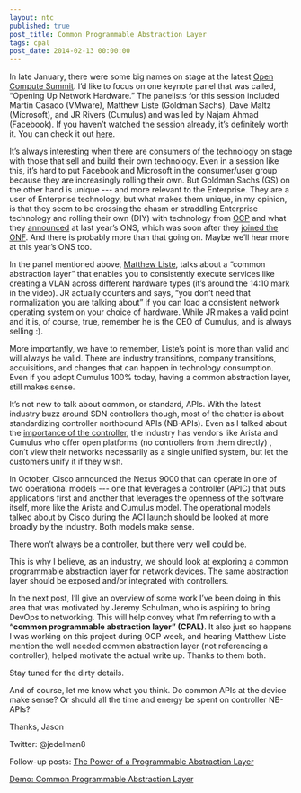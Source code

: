 ```yaml
---
layout: ntc
published: true
post_title: Common Programmable Abstraction Layer
tags: cpal
post_date: 2014-02-13 00:00:00 
---
```


In late January, there were some big names on stage at the latest [Open Compute Summit](http://www.opencompute.org/blog/ocp-summit-v-the-future-is-open/).  I’d like to focus on one keynote panel that was called, “Opening Up Network Hardware.”  The panelists for this session included Martin Casado (VMware), Matthew Liste (Goldman Sachs), Dave Maltz (Microsoft), and JR Rivers (Cumulus) and was led by Najam Ahmad (Facebook).  If you haven’t watched the session already, it’s definitely worth it.  You can check it out [here](http://www.youtube.com/watch?v=fzA4VIUnAIw).

<!--more-->

It’s always interesting when there are consumers of the technology on stage with those that sell and build their own technology.  Even in a session like this, it’s hard to put Facebook and Microsoft in the consumer/user group because they are increasingly rolling their own.  But Goldman Sachs (GS) on the other hand is unique --- and more relevant to the Enterprise.  They are a user of Enterprise technology, but what makes them unique, in my opinion, is that they seem to be crossing the chasm or straddling Enterprise technology and rolling their own (DIY) with technology from [OCP](http://www.enterprisetech.com/2014/01/29/goldman-sachs-fidelity-bank-open-compute/) and what they [announced](/home/goldman-sachs-is-deploying-sdn-are-you) at last year’s ONS, which was soon after they [joined the ONF](http://www.sdncentral.com/news/sdn-heats-up-goldman-sachs-joins-the-open-networking-foundation-board/2012/11/).  And there is probably more than that going on.  Maybe we’ll hear more at this year’s ONS too.

In the panel mentioned above, [Matthew Liste](http://www.linkedin.com/pub/matthew-liste/0/209/832), talks about a “common abstraction layer” that enables you to consistently execute services like creating a VLAN across different hardware types (it’s around the 14:10 mark in the video).  JR actually counters and says, “you don’t need that normalization you are talking about” if you can load a consistent network operating system on your choice of hardware.  While JR makes a valid point and it is, of course, true, remember he is the CEO of Cumulus, and is always selling :). 

More importantly, we have to remember, Liste’s point is more than valid and will always be valid.  There are industry transitions, company transitions, acquisitions, and changes that can happen in technology consumption.  Even if you adopt Cumulus 100% today, having a common abstraction layer, still makes sense.

It’s not new to talk about common, or standard, APIs.  With the latest industry buzz around SDN controllers though, most of the chatter is about standardizing controller northbound APIs (NB-APIs).  Even as I talked about the [importance of the controller](/home/the-importance-of-the-network-controller), the industry has vendors like Arista and Cumulus who offer open platforms (no controllers from them directly) , don’t view their networks necessarily as a single unified system, but let the customers unify it if they wish. 

In October, Cisco announced the Nexus 9000 that can operate in one of two operational models --- one that leverages a controller (APIC) that puts applications first and another that leverages the openness of the software itself, more like the Arista and Cumulus model.  The operational models talked about by Cisco during the ACI launch should be looked at more broadly by the industry.  Both models make sense.

There won’t always be a controller, but there very well could be.

This is why I believe, as an industry, we should look at exploring a common programmable abstraction layer for network devices.  The same abstraction layer should be exposed and/or integrated with controllers.

In the next post, I’ll give an overview of some work I’ve been doing in this area that was motivated by Jeremy Schulman, who is aspiring to bring DevOps to networking.  This will help convey what I’m referring to with a **“common programmable abstraction layer” (CPAL)**.  It also just so happens I was working on this project during OCP week, and hearing Matthew Liste mention the well needed common abstraction layer (not referencing a controller), helped motivate the actual write up.  Thanks to them both.

Stay tuned for the dirty details.

And of course, let me know what you think. Do common APIs at the device make sense?  Or should all the time and energy be spent on controller NB-APIs?

Thanks,
Jason

Twitter: @jedelman8

Follow-up posts:
[The Power of a Programmable Abstraction Layer](/home/the-power-of-a-programmable-abstraction-layer)

[Demo: Common Programmable Abstraction Layer](/home/demo-common-programmable-abstraction-layer)
